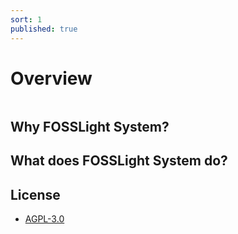 ```yaml
---
sort: 1
published: true
---
```

# Overview
```note

```

## Why FOSSLight System?


## What does FOSSLight System do?


## License
- [AGPL-3.0][agpl]

[agpl]: https://github.com/fosslight/fosslight/blob/main/LICENSE